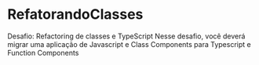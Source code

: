 # RefatorandoClasses
Desafio: Refactoring de classes e TypeScript Nesse desafio, você deverá migrar uma aplicação de Javascript e Class Components para Typescript e Function Components
